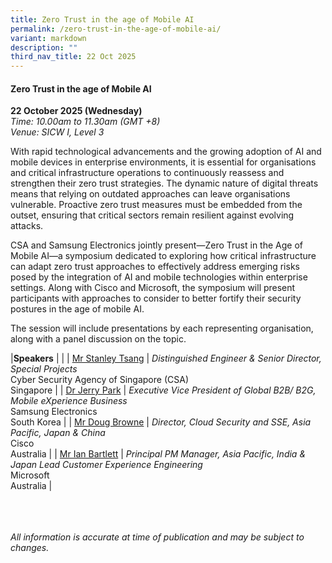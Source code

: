 ```yaml
---
title: Zero Trust in the age of Mobile AI
permalink: /zero-trust-in-the-age-of-mobile-ai/
variant: markdown
description: ""
third_nav_title: 22 Oct 2025
---
```

#### **Zero Trust in the age of Mobile AI**

**22 October 2025 (Wednesday)**  
*Time: 10.00am to 11.30am (GMT +8)*
<br>*Venue: SICW I, Level 3*

With rapid technological advancements and the growing adoption of AI and mobile devices in enterprise environments, it is essential for organisations and critical infrastructure operations to continuously reassess and strengthen their zero trust strategies. The dynamic nature of digital threats means that relying on outdated approaches can leave organisations vulnerable. Proactive zero trust measures must be embedded from the outset, ensuring that critical sectors remain resilient against evolving attacks.

CSA and Samsung Electronics jointly present—Zero Trust in the Age of Mobile AI—a symposium dedicated to exploring how critical infrastructure can adapt zero trust approaches to effectively address emerging risks posed by the integration of AI and mobile technologies within enterprise settings. Along with Cisco and Microsoft, the symposium will present participants with approaches to consider to better fortify their security postures in the age of mobile AI. 

The session will include presentations by each representing organisation, along with a panel discussion on the topic.

|**Speakers**          |                                                              |
| [Mr Stanley Tsang](/speakers/mr-stanley-tsang/)  | *Distinguished Engineer &amp; Senior Director, Special Projects* <br>Cyber Security Agency of Singapore (CSA)<br>Singapore      |
| [Dr Jerry Park](/speakers/dr-jerry-park/)  | *Executive Vice President of Global B2B/ B2G, Mobile eXperience Business*<br>Samsung Electronics<br>South Korea      |
| [Mr Doug Browne](/speakers/mr-doug-browne/)  | *Director, Cloud Security and SSE, Asia Pacific, Japan &amp; China*<br>Cisco<br>Australia      |
| [Mr Ian Bartlett](/speakers/mr-ian-bartlett/)  | *Principal PM Manager, Asia Pacific, India &amp; Japan Lead Customer Experience Engineering*<br>Microsoft<br>Australia      |

<br><br><br>
*All information is accurate at time of publication and may be subject to changes.*